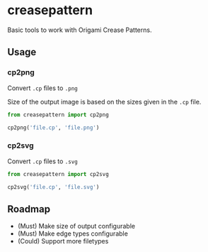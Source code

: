 # creasepattern

Basic tools to work with Origami Crease Patterns.

## Usage

### cp2png

Convert `.cp` files to `.png`

Size of the output image is based on the sizes given in the `.cp` file.

```python
from creasepattern import cp2png

cp2png('file.cp', 'file.png')
```

### cp2svg

Convert `.cp` files to `.svg`

```python
from creasepattern import cp2svg

cp2svg('file.cp', 'file.svg')
```

## Roadmap

* (Must) Make size of output configurable
* (Must) Make edge types configurable
* (Could) Support more filetypes